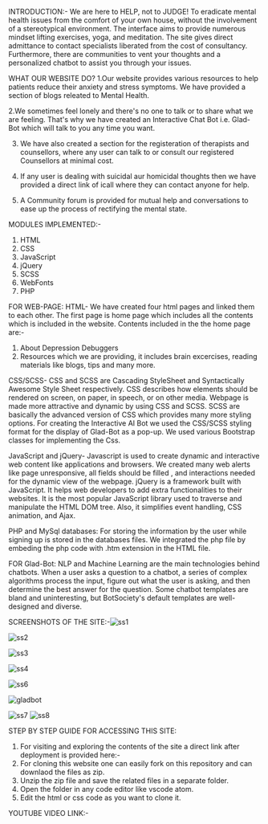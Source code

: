 INTRODUCTION:-
We are here to HELP, not to JUDGE!
To eradicate mental health issues from the comfort of your own house, without the involvement of a stereotypical environment. The interface aims to provide numerous mindset lifting exercises, yoga, and meditation. The site gives direct admittance to contact specialists liberated from the cost of consultancy. Furthermore, there are communities to vent your thoughts and a personalized chatbot to assist you through your issues.

WHAT OUR WEBSITE DO?
1.Our website provides various resources to help patients reduce their anxiety and stress symptoms. We have provided a section of blogs releated to Mental Health.

2.We sometimes feel lonely and there's no one to talk or to share what we are feeling. That's why we have created an Interactive Chat Bot i.e. Glad-Bot which will talk to you any time you want.

3. We have also created a section for the registeration of therapists and counsellors, where any user can talk to or consult our registered Counsellors at minimal cost. 


4. If any user is dealing with suicidal aur homicidal thoughts then we have provided a direct link of icall where they can contact anyone for help.


6. A Community forum is provided for mutual help and conversations to ease up the process of rectifying the mental state.


MODULES IMPLEMENTED:-
1. HTML
2. CSS
3. JavaScript
4. jQuery
5. SCSS
6. WebFonts
7. PHP

FOR WEB-PAGE:
HTML- We have created four html pages and linked them to each other. The first page is home page which includes all the contents which is included in the website.
Contents included in the the home page are:-
1. About Depression Debuggers
2. Resources which we are providing, it includes brain excercises, reading materials like blogs, tips and many more.

CSS/SCSS- CSS and SCSS are Cascading StyleSheet and Syntactically Awesome Style Sheet respectively. CSS describes how elements should be rendered on screen, on paper, in speech, or on other media. Webpage is made more attractive and dynamic by using CSS and SCSS. SCSS are basically the advanced version of CSS which provides many more styling options. 
For creating the Interactive AI Bot we used the CSS/SCSS styling format for the display of Glad-Bot as a pop-up.
We used various Bootstrap classes for implementing the Css.

JavaScript and jQuery- Javascript is used to create dynamic and interactive web content like applications and browsers. We created many web alerts like page unresponsive, all fields should be filled , and interactions needed for the dynamic view of the webpage.
jQuery is a framework built with JavaScript. It helps web developers to add extra functionalities to their websites. It is the most popular JavaScript library used to traverse and manipulate the HTML DOM tree. Also, it simplifies event handling, CSS animation, and Ajax.

PHP and MySql databases: For storing the information by the user while signing up is stored in the databases files. We integrated the php file by embeding the php code with .htm extension in the HTML file. 


FOR Glad-Bot:
NLP and Machine Learning are the main technologies behind chatbots. When a user asks a question to a chatbot, a series of complex algorithms process the input, figure out what the user is asking, and then determine the best answer for the question.
Some chatbot templates are bland and uninteresting, but BotSociety's default templates are well-designed and diverse.

SCREENSHOTS OF THE SITE:-![ss1](https://user-images.githubusercontent.com/88383407/161829846-93e48258-15c0-4ad9-b2d5-05f35965ec44.png)


![ss2](https://user-images.githubusercontent.com/88383407/161829923-9a7b1bfa-0ea3-451a-8994-d3f50c41ea73.png)

![ss3](https://user-images.githubusercontent.com/88383407/161830005-cc2f59e5-3c28-4aaf-a572-f52de7baabb8.png)




![ss4](https://user-images.githubusercontent.com/88383407/161830175-685f984b-5d86-4f07-82bf-0c24425d609a.png)


![ss6](https://user-images.githubusercontent.com/88383407/161831882-8a2d734d-b276-44c9-8804-b635f86b610d.png)




![gladbot](https://user-images.githubusercontent.com/88383407/161832528-cf2ce426-fe41-4642-a65e-b1dc015cd67d.png)




![ss7](https://user-images.githubusercontent.com/88383407/161832826-ebebcb04-6bfd-4143-9baa-21ab5cd2b423.png)
![ss8](https://user-images.githubusercontent.com/88383407/161832831-f4313ad0-e0cf-4cfb-806d-80aee1a34ca0.png)

STEP BY STEP GUIDE FOR ACCESSING THIS SITE:
1. For visiting and exploring the contents of the site a direct link after deployment is provided here:- 
2. For cloning this website one can easily fork on this repository and can downlaod the files as zip.
3. Unzip the zip file and save the related files in a separate folder.
4. Open the folder in any code editor like vscode atom.
5. Edit the html or css code as you want to clone it.

YOUTUBE VIDEO LINK:-
